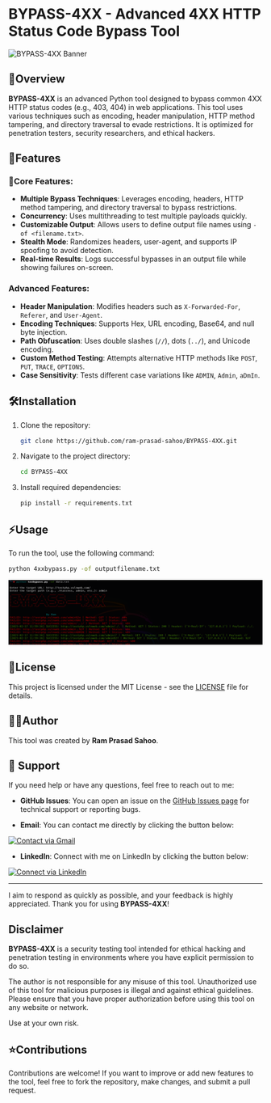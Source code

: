 # **BYPASS-4XX** - Advanced 4XX HTTP Status Code Bypass Tool

![BYPASS-4XX Banner](https://img.shields.io/badge/Tool-BYPASS--4XX-blue.svg)

## 📢Overview
**BYPASS-4XX** is an advanced Python tool designed to bypass common 4XX HTTP status codes (e.g., 403, 404) in web applications. This tool uses various techniques such as encoding, header manipulation, HTTP method tampering, and directory traversal to evade restrictions. It is optimized for penetration testers, security researchers, and ethical hackers.

## 🚀Features

### 🔑Core Features:
- **Multiple Bypass Techniques**: Leverages encoding, headers, HTTP method tampering, and directory traversal to bypass restrictions.
- **Concurrency**: Uses multithreading to test multiple payloads quickly.
- **Customizable Output**: Allows users to define output file names using `-of <filename.txt>`.
- **Stealth Mode**: Randomizes headers, user-agent, and supports IP spoofing to avoid detection.
- **Real-time Results**: Logs successful bypasses in an output file while showing failures on-screen.

### Advanced Features:
- **Header Manipulation**: Modifies headers such as `X-Forwarded-For`, `Referer`, and `User-Agent`.
- **Encoding Techniques**: Supports Hex, URL encoding, Base64, and null byte injection.
- **Path Obfuscation**: Uses double slashes (`//`), dots (`../`), and Unicode encoding.
- **Custom Method Testing**: Attempts alternative HTTP methods like `POST`, `PUT`, `TRACE`, `OPTIONS`.
- **Case Sensitivity**: Tests different case variations like `ADMIN`, `Admin`, `aDmIn`.

## 🛠️Installation

1. Clone the repository:
   ```bash
   git clone https://github.com/ram-prasad-sahoo/BYPASS-4XX.git
2. Navigate to the project directory:
   ```bash
   cd BYPASS-4XX
3. Install required dependencies:
   ```bash
   pip install -r requirements.txt

## ⚡Usage
   To run the tool, use the following command:
   ```bash
   python 4xxbypass.py -of outputfilename.txt
   ```
![BYPASS-4XX Banner](https://github.com/ram-prasad-sahoo/BYPASS-4XX/raw/main/tool.png)
## 📄License

This project is licensed under the MIT License - see the [LICENSE](LICENSE) file for details.
## 👨‍💻Author

This tool was created by **Ram Prasad Sahoo**.

## 💬 **Support**

If you need help or have any questions, feel free to reach out to me:

- **GitHub Issues**: You can open an issue on the [GitHub Issues page](https://github.com/ram-prasad-sahoo/BYPASS-4XX/issues) for technical support or reporting bugs.
  
- **Email**: You can contact me directly by clicking the button below:

[![Contact via Gmail](https://img.shields.io/badge/Contact%20via-Gmail-c14438?style=flat&logo=gmail&logoColor=white)](mailto:ramprasadsahoo42@gmail.com)

- **LinkedIn**: Connect with me on LinkedIn by clicking the button below:

[![Connect via LinkedIn](https://img.shields.io/badge/Connect%20via-LinkedIn-0077b5?style=flat&logo=linkedin&logoColor=white)](https://www.linkedin.com/in/ramprasadsahoo/)

---

I aim to respond as quickly as possible, and your feedback is highly appreciated. Thank you for using **BYPASS-4XX**!



## Disclaimer

**BYPASS-4XX** is a security testing tool intended for ethical hacking and penetration testing in environments where you have explicit permission to do so. 

The author is not responsible for any misuse of this tool. Unauthorized use of this tool for malicious purposes is illegal and against ethical guidelines. Please ensure that you have proper authorization before using this tool on any website or network.

Use at your own risk.
## ⭐Contributions
Contributions are welcome! If you want to improve or add new features to the tool, feel free to fork the repository, make changes, and submit a pull request.
